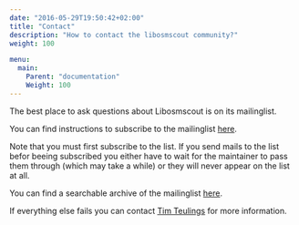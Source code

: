 ```yaml
---
date: "2016-05-29T19:50:42+02:00"
title: "Contact"
description: "How to contact the libosmscout community?"
weight: 100

menu:
  main:
    Parent: "documentation"
    Weight: 100
---
```


The best place to ask questions about Libosmscout is on its mailinglist.

You can find instructions to subscribe to the mailinglist
[here](https://lists.sourceforge.net/lists/listinfo/libosmscout-development). 

Note that you must first subscribe to the list. If you send mails to the
list befor beeing subscribed you either have to wait for the maintainer to pass
them through (which may take a while) or they will never appear on the list at
all.

You can find a searchable archive of the mailinglist
[here](https://sourceforge.net/p/libosmscout/mailman/libosmscout-development/).

If everything else fails you can contact [Tim Teulings](tteuling@users.sf.net)
for more information.



